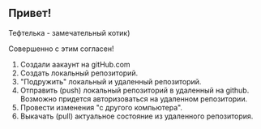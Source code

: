 ## Привет!

Тефтелька - замечательный котик)

Совершенно с этим согласен!

1. Создали аакаунт на gitHub.com
2. Создать локальный репозиторий. 
3. "Подружить" локальный и удаленный репозиторий.
4. Отправить (push) локальный репозиторий в удаленный на github. Возможно придется авторизоваться на удаленном репозитории. 
5. Провести изменения "с другого компьютера". 
6. Выкачать (pull) актуальное состояние из удаленного репозитория. 